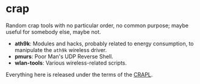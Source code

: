 # crap

Random crap tools with no particular order, no common purpose; maybe useful for somebody else, maybe not.

- **ath9k**: Modules and hacks, probably related to energy consumption, to manipulate the `ath9k` wireless driver.
- **pmurs**: Poor Man's UDP Reverse Shell.
- **wlan-tools**: Various wireless-related scripts.

Everything here is released under the terms of the [CRAPL](http://matt.might.net/articles/crapl/).
